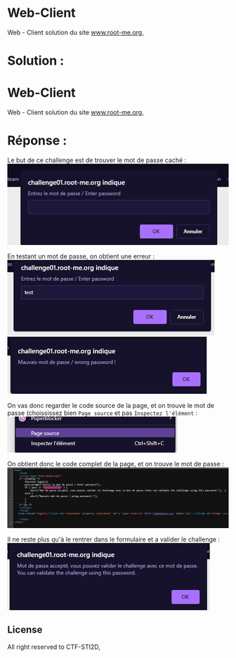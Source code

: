 # Web-Client

Web - Client solution du site www.root-me.org,

# Solution :

# Web-Client

Web - Client solution du site www.root-me.org,

# Réponse :
Le but de ce challenge est de trouver le mot de passe caché :
<img src="./img/1.png">

En testant un mot de passe, on obtient une erreur :<br />
<img src="./img/2.png">
<img src="./img/3.png">

On vas donc regarder le code source de la page, et on trouve le mot de passe (choississez bien `Page source` et pas `Inspectez l'élément` :<br />
<img src="./img/4.png">

On obtient donc le code complet de la page, et on trouve le mot de passe :<br />
<img src="./img/5.png">

Il ne reste plus qu'à le rentrer dans le formulaire et a valider le challenge :<br />
<img src="./img/6.png">

## License

All right reserved to CTF-STI2D,
